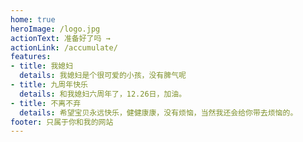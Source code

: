 ```yaml
---
home: true
heroImage: /logo.jpg
actionText: 准备好了吗 →
actionLink: /accumulate/
features:
- title: 我媳妇
  details: 我媳妇是个很可爱的小孩，没有脾气呢
- title: 九周年快乐
  details: 和我媳妇六周年了，12.26日，加油。
- title: 不离不弃
  details: 希望宝贝永远快乐，健健康康，没有烦恼，当然我还会给你带去烦恼的。
footer: 只属于你和我的网站
---
```

